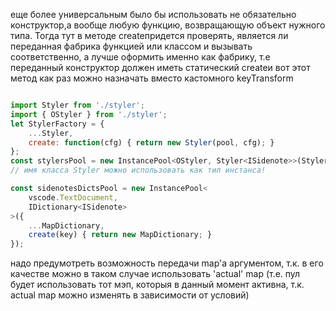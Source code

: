 
еще более универсальным было бы использовать не обязательно конструктор,а вообще любую функцию, возвращающую объект нужного типа. Тогда тут в методе createпридется проверять, является ли переданная фабрика функцией или классом и вызывать соответственно, а лучше оформить именно как фабрику, т.е переданный конструктор должен иметь статический createи вот этот метод как раз можно назначать вместо кастомного keyTransform

```js

import Styler from './styler';
import { OStyler } from './styler';
let StylerFactory = {
	...Styler,
	create: function(cfg) { return new Styler(pool, cfg); }
};
const stylersPool = new InstancePool<OStyler, Styler<ISidenote>>(StylerFactory); */
// имя класса Styler можно использовать как тип инстанса!

const sidenotesDictsPool = new InstancePool<
	vscode.TextDocument,
	IDictionary<ISidenote>
>({
	...MapDictionary,
	create(key) { return new MapDictionary; }
});

```
надо предумотреть возможность передачи map'а аргументом, т.к. в его качестве можно в таком случае использовать 'actual' map
(т.е. пул будет использовать тот мэп, которыя в данный момент активна, т.к. actual map можно изменять в зависимости от условий)
